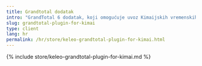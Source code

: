 ```yaml
---
title: Grandtotal dodatak
intro: "GrandTotal 6 dodatak, koji omogućuje uvoz Kimaijskih vremenskih tablica"
slug: grandtotal-plugin-for-kimai
type: client
lang: hr
permalink: /hr/store/keleo-grandtotal-plugin-for-kimai.html
---
```


{% include store/keleo-grandtotal-plugin-for-kimai.md %}
